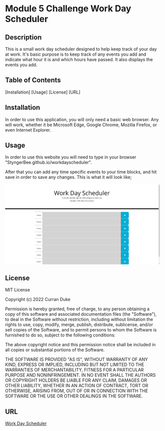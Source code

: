# Module 5 Challenge Work Day Scheduler


## Description
This is a small work day scheduler designed to help keep track of your day at work. It's basic purpose is to keep track of any events you add and indicate what hour it is and which hours have passed. It also displays the events you add. 

 ## Table of Contents
[Installation]
[Usage]
[License]
[URL]
 ## Installation
In order to use this application, you will only need a basic web browser. Any will work, whether it be Microsoft Edge, Google Chrome, Mozilla Firefox, or even Internet Explorer.

## Usage
In order to use this website you will need to type in your browser "StyngerBee.github.io/workdayscheduler".

After that you can add any time specific events to your time blocks, and hit save in order to save any changes. This is what it will look like;

![Image of application](./images/header1.png)


## License
MIT License

Copyright (c) 2022 Curran Duke

Permission is hereby granted, free of charge, to any person obtaining a copy of this software and associated documentation files (the "Software"), to deal in the Software without restriction, including without limitation the rights to use, copy, modify, merge, publish, distribute, sublicense, and/or sell copies of the Software, and to permit persons to whom the Software is furnished to do so, subject to the following conditions:

The above copyright notice and this permission notice shall be included in all copies or substantial portions of the Software.

THE SOFTWARE IS PROVIDED "AS IS", WITHOUT WARRANTY OF ANY KIND, EXPRESS OR IMPLIED, INCLUDING BUT NOT LIMITED TO THE WARRANTIES OF MERCHANTABILITY, FITNESS FOR A PARTICULAR PURPOSE AND NONINFRINGEMENT. IN NO EVENT SHALL THE AUTHORS OR COPYRIGHT HOLDERS BE LIABLE FOR ANY CLAIM, DAMAGES OR OTHER LIABILITY, WHETHER IN AN ACTION OF CONTRACT, TORT OR OTHERWISE, ARISING FROM, OUT OF OR IN CONNECTION WITH THE SOFTWARE OR THE USE OR OTHER DEALINGS IN THE SOFTWARE.

## URL 
[Work Day Scheduler](https://styngerbee.github.io/workdayscheduler/)

